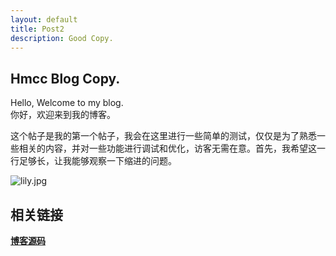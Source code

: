 ```yaml
---
layout: default
title: Post2
description: Good Copy.
---
```

##  Hmcc Blog Copy.
Hello, Welcome to my blog.  
你好，欢迎来到我的博客。

这个帖子是我的第一个帖子，我会在这里进行一些简单的测试，仅仅是为了熟悉一些相关的内容，并对一些功能进行调试和优化，访客无需在意。首先，我希望这一行足够长，让我能够观察一下缩进的问题。

![lily.jpg](http://hmcc.me/img/cover_1.jpg)



##  相关链接
**[博客源码](https://github.com/huameicc/huameicc.github.io)**